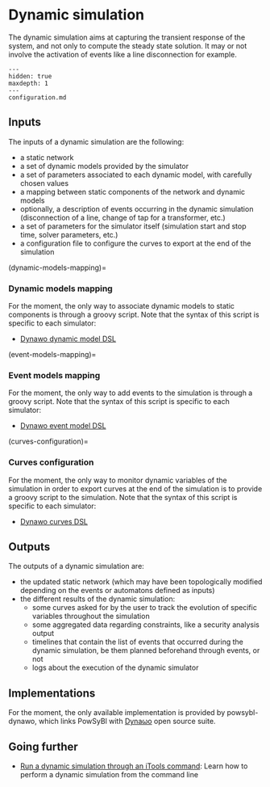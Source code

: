 # Dynamic simulation

The dynamic simulation aims at capturing the transient response of the system, and not only to compute the steady state solution.
It may or not involve the activation of events like a line disconnection for example.

```{toctree}
---
hidden: true
maxdepth: 1
---
configuration.md
```

## Inputs

The inputs of a dynamic simulation are the following:
- a static network
- a set of dynamic models provided by the simulator
- a set of parameters associated to each dynamic model, with carefully chosen values
- a mapping between static components of the network and dynamic models
- optionally, a description of events occurring in the dynamic simulation (disconnection of a line, change of tap for a transformer, etc.)
- a set of parameters for the simulator itself (simulation start and stop time, solver parameters, etc.)
- a configuration file to configure the curves to export at the end of the simulation

(dynamic-models-mapping)=
### Dynamic models mapping
For the moment, the only way to associate dynamic models to static components is through a groovy script. Note that the syntax of this script is specific to each simulator:
- [Dynawo dynamic model DSL](inv:powsybldynawo:*:*#dynamic_simulation/dynamic-models-dsl)

(event-models-mapping)=
### Event models mapping
For the moment, the only way to add events to the simulation is through a groovy script. Note that the syntax of this script is specific to each simulator:
- [Dynawo event model DSL](inv:powsybldynawo:*:*#dynamic_simulation/event-models-dsl)

(curves-configuration)=
### Curves configuration
For the moment, the only way to monitor dynamic variables of the simulation in order to export curves at the end of the simulation is to provide a groovy script to the simulation. Note that the syntax of this script is specific to each simulator:
- [Dynawo curves DSL](inv:powsybldynawo:*:*#dynamic_simulation/curves-dsl)

## Outputs

The outputs of a dynamic simulation are:
- the updated static network (which may have been topologically modified depending on the events or automatons defined as inputs)
- the different results of the dynamic simulation:
    - some curves asked for by the user to track the evolution of specific variables throughout the simulation
    - some aggregated data regarding constraints, like a security analysis output
    - timelines that contain the list of events that occurred during the dynamic simulation, be them planned beforehand through events, or not
    - logs about the execution of the dynamic simulator

## Implementations

For the moment, the only available implementation is provided by powsybl-dynawo, which links PowSyBl with [Dynaωo](http://dynawo.org) open source suite.

## Going further
- [Run a dynamic simulation through an iTools command](../../user/itools/dynamic-simulation.md): Learn how to perform a dynamic simulation from the command line
